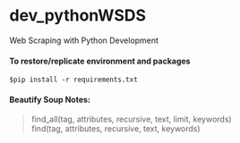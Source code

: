 # dev_pythonWSDS
Web Scraping with Python Development<br/>

#### To restore/replicate environment and packages
`$pip install -r requirements.txt`<br/>

#### Beautify Soup Notes:
>find_all(tag, attributes, recursive, text, limit, keywords)<br/>
>find(tag, attributes, recursive, text, keywords)<br/>


